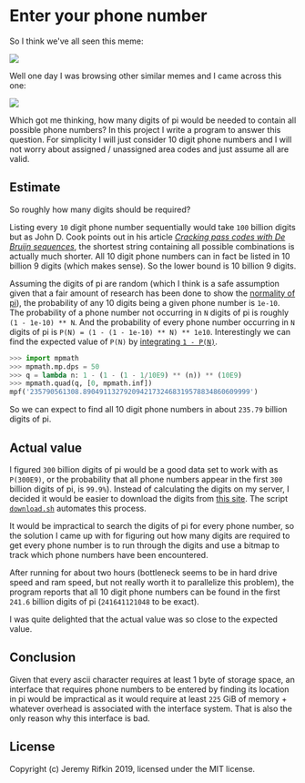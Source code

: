 # Enter your phone number

So I think we've all seen this meme:

![][meme1]

Well one day I was browsing other similar memes and I came across this one:

[![][piMeme]][piMemeLink]

Which got me thinking, how many digits of pi would be needed to contain all possible phone numbers?
In this project I write a program to answer this question. For simplicity I will just consider 10
digit phone numbers and I will not worry about assigned / unassigned area codes and just assume all
are valid.

## Estimate

So roughly how many digits should be required?

Listing every `10` digit phone number sequentially would take `100` billion digits but as John D.
Cook points out in his article [*Cracking pass codes with De Bruijn sequences*][cookArticle], the
shortest string containing all possible combinations is actually much shorter. All 10 digit phone
numbers can in fact be listed in 10 billion 9 digits (which makes sense). So the lower bound is 10
billion 9 digits.

Assuming the digits of pi are random (which I think is a safe assumption given that a fair amount of
research has been done to show the [normality of pi][piNormal]), the probability of any 10 digits
being a given phone number is `1e-10`. The probability of a phone number not occurring in `N` digits
of pi is roughly `(1 - 1e-10) ** N`. And the probability of every phone number occurring in `N`
digits of pi is `P(N) = (1 - (1 - 1e-10) ** N) ** 1e10`. Interestingly we can find the expected
value of `P(N)` by [integrating `1 - P(N)`][expectedValue].

```python
>>> import mpmath
>>> mpmath.mp.dps = 50
>>> q = lambda n: 1 - (1 - (1 - 1/10E9) ** (n)) ** (10E9)
>>> mpmath.quad(q, [0, mpmath.inf])
mpf('235790561308.89049113279209421732468319578834860609999')
```

So we can expect to find all 10 digit phone numbers in about `235.79` billion digits of pi.

## Actual value

I figured `300` billion digits of pi would be a good data set to work with as `P(300E9)`, or the
probability that all phone numbers appear in the first `300` billion digits of pi, is `99.9%`).
Instead of calculating the digits on my server, I decided it would be easier to download the digits
from [this site][piSource]. The script [`download.sh`](download.sh) automates this process.

It would be impractical to search the digits of pi for every phone number, so the solution I came up
with for figuring out how many digits are required to get every phone number is to run through the
digits and use a bitmap to track which phone numbers have been encountered.

After running for about two hours (bottleneck seems to be in hard drive speed and ram speed, but
not really worth it to parallelize this problem), the program reports that all 10 digit phone
numbers can be found in the first `241.6` billion digits of pi (`241641121048` to be exact).

I was quite delighted that the actual value was so close to the expected value.

## Conclusion

Given that every ascii character requires at least 1 byte of storage space, an interface that
requires phone numbers to be entered by finding its location in pi would be impractical as it would
require at least `225` GiB of memory + whatever overhead is associated with the interface system.
That is also the only reason why this interface is bad.

## License

Copyright (c) Jeremy Rifkin 2019, licensed under the MIT license.

[meme1]: https://www.dailydot.com/wp-content/uploads/b53/5f/3ef75270aa2ddf2db6c45fe3a9847483.jpg
[piMeme]: https://i.imgur.com/FBXzAGH.gif
[piMemeLink]: https://imgur.com/gallery/r102w
[cookArticle]: https://www.johndcook.com/blog/2019/10/22/hacking-with-de-bruijn/
[piNormal]: https://arxiv.org/pdf/1608.00430.pdf
[expectedValue]: https://stats.stackexchange.com/a/13377
[piSource]: https://pi2e.ch/blog/2017/03/10/pi-digits-download/#download
